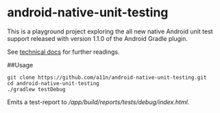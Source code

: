 # android-native-unit-testing
This is a playground project exploring the all new native Android unit test support released with version 1.1.0 of the Android Gradle plugin.

See [technical docs](http://tools.android.com/tech-docs/unit-testing-support) for further readings.

##Usage

```shell
git clone https://github.com/a11n/android-native-unit-testing.git
cd android-native-unit-testing
./gradlew testDebug
```

Emits a test-report to */app/build/reports/tests/debug/index.html*.
